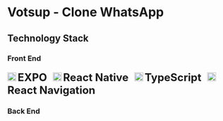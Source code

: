 # Votsup - Clone WhatsApp
## Technology Stack
### Front End
#### <img src="https://seeklogo.com/images/E/expo-logo-01BB2BCFC3-seeklogo.com.png" alt="drawing" width="20"/> <font size=5>EXPO</font>&nbsp;&nbsp;&nbsp;&nbsp;<img src="https://seeklogo.com/images/R/react-logo-7B3CE81517-seeklogo.com.png" alt="drawing" width="20"/> <font size=5 align=center>React Native</font>&nbsp;&nbsp;&nbsp;&nbsp;<img src="https://seeklogo.com/images/T/typescript-logo-B29A3F462D-seeklogo.com.png" alt="drawing" width="20"/> <font size=5 align=center>TypeScript</font>&nbsp;&nbsp;&nbsp;&nbsp;<img src="https://reactnavigation.org/img/spiro.svg" alt="drawing" width="20"/> <font size=5 align=center>React Navigation</font>
### Back End





 

